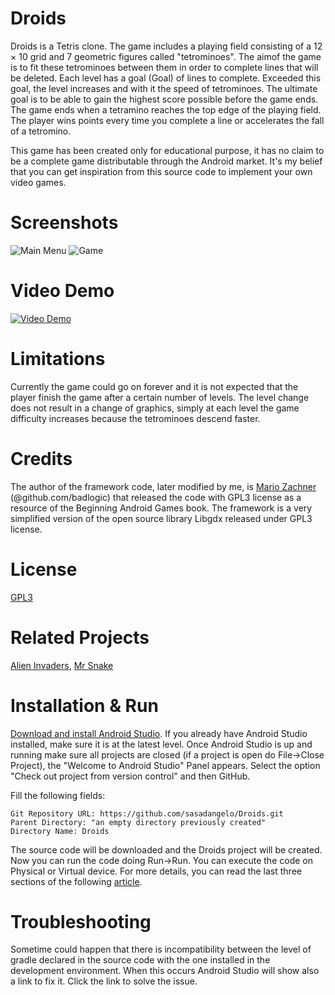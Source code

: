 # Droids

Droids is a Tetris clone. The game includes a playing field consisting of a 12 × 10 grid and 7 geometric figures called "tetrominoes". The aimof the game is to fit these tetrominoes between them in order to complete lines that will be deleted. Each level has a goal (Goal) of lines to complete. Exceeded this goal, the level increases and with it the speed of tetrominoes. The ultimate goal is to be able to gain the highest score possible before the game ends. The game ends when a tetramino reaches the top edge of the playing field. The player wins points every time you complete a line or accelerates the fall of a tetromino.

This game has been created only for educational purpose, it has no claim to be a complete game distributable through the Android market. It's my belief that you can get inspiration from this source code to implement your own video games.

# Screenshots

![Main Menu](https://raw.githubusercontent.com/wiki/sasadangelo/Droids/img/Screenshot_Droids_Home.png) ![Game](https://raw.githubusercontent.com/wiki/sasadangelo/Droids/img/Screenshot_Droids.png)

# Video Demo
[![Video Demo](https://raw.githubusercontent.com/wiki/sasadangelo/Droids/img/Droids_Video.png)](https://www.youtube.com/watch?v=zvO1ws1oZQE "Video Demo")

# Limitations

Currently the game could go on forever and it is not expected that the player finish the game after a certain number of levels. The level change does not result in a change of graphics, simply at each level the game difficulty increases because the tetrominoes descend faster.

# Credits

The author of the framework code, later modified by me, is [Mario Zachner](https://github.com/badlogic) (@github.com/badlogic) that released the code with GPL3 license as a resource of the Beginning Android Games book. The framework is a very simplified version of the open source library Libgdx released under GPL3 license. 

# License
[GPL3](https://www.gnu.org/licenses/gpl-3.0.en.html)

# Related Projects

[Alien Invaders](https://github.com/sasadangelo/AlienInvaders), [Mr Snake](https://github.com/sasadangelo/MrSnake)

# Installation & Run

[Download and install Android Studio](http://code4projects.altervista.org/how-to-install-android-studio/). If you already have Android Studio installed, make sure it is at the latest level. Once Android Studio is up and running make sure all projects are closed (if a project is open do File->Close Project), the "Welcome to Android Studio" Panel appears. Select the option "Check out project from version control" and then GitHub. 

Fill the following fields:

    Git Repository URL: https://github.com/sasadangelo/Droids.git
    Parent Directory: "an empty directory previously created"
    Directory Name: Droids

The source code will be downloaded and the Droids project will be created. Now you can run the code doing Run->Run. You can execute the code on Physical or Virtual device. For more details, you can read the last three sections of the following [article](http://code4projects.altervista.org/how-to-create-an-android-application/).

# Troubleshooting

Sometime could happen that there is incompatibility between the level of gradle declared in the source code with the one installed in the development environment. When this occurs Android Studio will show also a link to fix it. Click the link to solve the issue.

